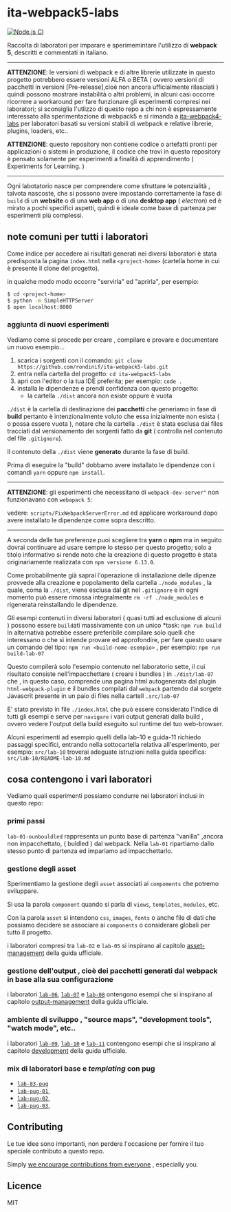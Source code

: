 <!-- 
ita-webpack5-labs 
webpack4 learning studies and experiments with accompanying notes in Italian
-->
# ita-webpack5-labs
[![Node.js CI](https://github.com/rondinif/ita-webpack5-labs/actions/workflows/node.js.yml/badge.svg)](https://github.com/rondinif/ita-webpack5-labs/actions/workflows/node.js.yml)
<!-- Learning labs  with accompanying notes in Italian to dive into webpack4 eco-system -->
Raccolta di laboratori per imparare e sperimemintare l'utilizzo di **webpack 5**, descritti e commentati in italiano.

***********
**ATTENZIONE**: le versioni di webpack e di altre librerie utilizzate in questo progetto potrebbero essere versioni ALFA o BETA ( ovvero versioni di pacchetti in versioni [Pre-release],cioè non ancora ufficialmente rilasciati )
quindi possono mostrare instabilità o altri problemi, in alcuni casi occorre ricorrere a workaround per fare 
funzionare gli esperimenti compresi nei laboratori; si sconsiglia l'utlizzo di questo repo 
a chi non è espressamente interessato alla sperimentazione di webpack5 
e si rimanda a [ita-webpack4-labs](https://github.com/rondinif/ita-webpack4-labs) per laboratori 
basati su versioni stabili di webpack e relative librerie, plugins, loaders, etc.. 

**ATTENZIONE**: questo repository non contiene codice o artefatti pronti per applicazioni o sistemi in produzione, il codice che trovi in questo repository è pensato solamente per esperimenti a finalità di apprendimento ( Experiments for Learning. )
**********

Ogni labotatorio nasce per comprendere come sfruttare le potenzialità , talvota nascoste, che si possono avere impostando correttamente la fase di `build` di un **website** o di una **web app** o di una **desktop app** ( *electron*) ed è mirato a pochi specifici aspetti, quindi è ideale come base di partenza per esperimenti più complessi.

<!--
## perchè 
[##TODO] descrivere qui perchè è stato creato e pubblicato questo repo.

## come
[##TODO] descrivere qui come è strutturato questo progetto e come è possibile utilizzarlo per provare e comprendere meglio il funzionamento e le potenzialità di webpack relativamente agli argomenti trattati.

in particolare spiegare la gestione delle dipendenze che non viene fatta per ogni singolo 
laboratorio come si trattasse di sub-module ma viene fatta globalmente in quanto 
questo è un unico progetto strutturato in diversi laboratori 
-->

## note comuni per tutti i laboratori
Come indice per accedere ai risultati generati nei diversi laboratori è stata predisposta la pagina 
`index.html` nella `<project-home>` (cartella home in cui è presente il clone del progetto). 

in qualche modo modo occorre "servirla" ed "aprirla",
per esempio:
``` bash 
$ cd <project-home>
$ python -m SimpleHTTPServer
$ open localhost:8000
```

### aggiunta di nuovi esperimenti
Vediamo come si procede per creare , compilare e provare e documentare un nuovo esempio...

1. scarica i sorgenti con il comando: `git clone https://github.com/rondinif/ita-webpack5-labs.git` 
2. entra nella cartella del progetto: `cd ita-webpack5-labs` 
3. apri con l'editor o la tua IDE preferita; per esempio:  `code .`
4. installa le dipendenze e prendi confidenza con questo progetto: 
    - la cartella `./dist` ancora non esiste oppure è vuota

`./dist` è la cartella di destinazione dei **pacchetti** che generiamo in fase di **build** pertanto  è intenzionalmente voluto che essa inizialmente non esista ( o possa essere vuota ), notare che la cartella `./dist` è stata esclusa dai files tracciati dal versionamento dei sorgenti fatto da **git** ( controlla nel contenuto del file `.gitignore`). 

Il contenuto della `./dist` viene **generato** durante la fase di build.

Prima di eseguire la "build"  dobbamo avere installato le dipendenze con i comandi `yarn` oppure `npm install`. 
***********
**ATTENZIONE**: 
gli esperimenti che necessitano di `webpack-dev-server"`
non funzionavano con `webapack 5`:

vedere: `scripts/FixWebpackServerError.md` ed applicare workaround dopo avere installato le dipendenze come sopra descritto. 
**********


A seconda delle tue preferenze puoi scegliere tra **yarn**  o **npm**  ma in seguito dovrai continuare ad usare sempre lo stesso per questo progetto; solo a titolo informativo si rende noto che la creazione di questo progetto è stata originariamente realizzata con `npm versione 6.13.0`. 

Come probabilmente già saprai l'operazione di installazione delle dipenze provvede alla creazione e popolamento della cartella `./node_modules` , la quale,  coma la `./dist`,  viene  esclusa dal git nel `.gitignore` e in ogni momento può essere rimossa integralmente `rm -rf ./node_modules` e rigenerata reinstallando le dipendenze. 

Gli esempi contenuti in diversi laboratori ( quasi tutti ad esclusione di alcuni ) possono essere `build`ati massivamente con un unico *task: 
 `npm run build` 
In alternativa potrebbe essere preferibile compilare solo quelli che interessano o che si intende provare ed approfondire, per fare questo usare un comando del tipo: `npm run <build-nome-esempio>`
 , per esempio: 
  `npm run build-lab-07` 

Questo compilerà solo l'esempio contenuto nel laboratorio sette, il cui risultato consiste nell'impacchettare ( creare i bundles ) in `./dist/lab-07` che , in questo caso, comprende una pagina html autogenerata dal plugin `html-webpack-plugin` e il bundles compilati dal `webpack` partendo dal sorgete Javascrit presente in un paio di files nella cartell `.src/lab-07`

E' stato previsto in file `./index.html` che può essere considerato l'indice di tutti gli esempi e serve per `navigare` i vari output generati dalla build , ovvero vedere l'output della build eseguito sul runtime del tuo web-browser.

Alcuni esperimenti ad esempio quelli della lab-10 e guida-11 richiedo passaggi specifici, entrando nella sottocartella relativa all'esperimento, per esempio: `src/lab-10` troverai adeguate istruzioni nella guida specifica: `src/lab-10/README-lab-10.md`

## cosa contengono i vari laboratori
Vediamo quali esperimenti possiamo condurre nei laboratori inclusi in questo repo:

### primi passi
`lab-01-ounbouldled` rappresenta un punto base di partenza "vanilla" ,ancora non  impacchettato, ( buldled ) dal webpack. Nella `lab-01` ripartiamo dallo stesso punto di partenza ed impariamo ad impacchettarlo.

### gestione degli asset 
Sperimentiamo la gestione degli `asset` associati ai `compoments` che potremo sviluppare.

Si usa la parola `component` quando si parla di  `views`, `templates`, `modules`, etc.

Con la parola `asset` si intendono `css`, `images`, `fonts` o anche file di dati che possiamo decidere se associare ai `components` o considerare globali per tutto il progetto.

i laboratori compresi tra `lab-02` e `lab-05` si inspirano al capitolo [asset-management](https://webpack.js.org/guides/asset-management/) della guida ufficiale.

### gestione dell'output , cioè dei pacchetti generati dal webpack in base alla sua configurazione 
i laboratori [`lab-06`](https://github.com/rondinif/ita-webpack5-labs/tree/master/src/lab-06), [`lab-07`](https://github.com/rondinif/ita-webpack5-labs/tree/master/src/lab-07) e [`lab-08`](https://github.com/rondinif/ita-webpack5-labs/tree/master/src/lab-08) ontengono esempi che si inspirano al capitolo [output-management](https://webpack.js.org/guides/output-management/) della guida ufficiale.

### ambiente di sviluppo , "source maps", "development tools", "watch mode", etc..
i laboratori [`lab-09`](https://github.com/rondinif/ita-webpack5-labs/tree/master/src/lab-09), [`lab-10`](https://github.com/rondinif/ita-webpack5-labs/tree/master/src/lab-10) e [`lab-11`](https://github.com/rondinif/ita-webpack5-labs/tree/master/src/lab-11) contengono esempi che si inspirano al capitolo [development](https://webpack.js.org/guides/development/) della guida ufficiale.

### mix di laboratori base e *templating* con **pug**
-  [`lab-83-pug`](https://github.com/rondinif/ita-webpack5-labs/tree/master/src/lab-83-pug)
-  [`lab-pug-01`](https://github.com/rondinif/ita-webpack5-labs/tree/master/src/lab-pug-01),
-  [`lab-pug-02`](https://github.com/rondinif/ita-webpack5-labs/tree/master/src/lab-pug-02),
-  [`lab-pug-03`](https://github.com/rondinif/ita-webpack5-labs/tree/master/src/lab-pug-03),

## Contributing 
Le tue idee sono importanti, non perdere l'occasione per fornire il tuo speciale contributo a questo repo.  

Simply [we encourage contributions from everyone](https://github.com/rondinif/ita-webpack5-labs/blob/master/.github/CONTRIBUTING.md) , especially you.

## Licence 
MIT
